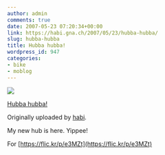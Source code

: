 ```yaml
---
author: admin
comments: true
date: 2007-05-23 07:20:34+00:00
link: https://habi.gna.ch/2007/05/23/hubba-hubba/
slug: hubba-hubba
title: Hubba hubba!
wordpress_id: 947
categories:
- bike
- moblog
---
```



[![](https://static.flickr.com/208/510539438_18d1c0e859_m.jpg)](https://www.flickr.com/photos/habi/510539438/)

[Hubba hubba!](https://www.flickr.com/photos/habi/510539438/)

Originally uploaded by [habi](https://www.flickr.com/people/habi/).

My new hub is here.
Yippee!

For [https://flic.kr/p/e3MZt](https://flic.kr/p/e3MZt)
